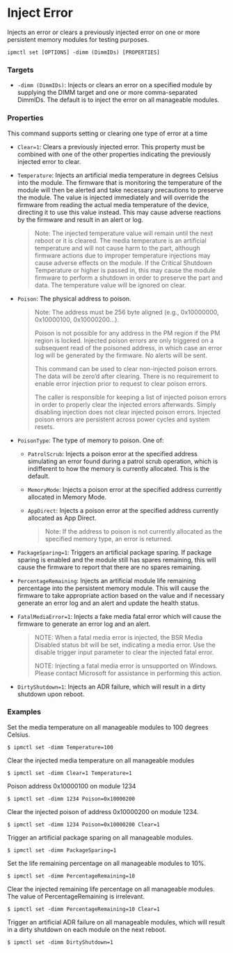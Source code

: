 # Inject Error

Injects an error or clears a previously injected error on one or more persistent memory modules for testing purposes.

```text
ipmctl set [OPTIONS] -dimm (DimmIDs) [PROPERTIES]
```

### **Targets**

* `-dimm (DimmIDs)`: Injects or clears an error on a specified module by supplying the DIMM target and one or more comma-separated DimmIDs. The default is to inject the error on all manageable modules.

### **Properties** 

This command supports setting or clearing one type of error at a time

* `Clear=1`: Clears a previously injected error. This property must be combined with one of the other properties indicating the previously injected error to clear.
* `Temperature`: Injects an artificial media temperature in degrees Celsius into the module. The firmware that is monitoring the temperature of the module will then be alerted and take necessary precautions to preserve the module. The value is injected immediately and will override the firmware from reading the actual media temperature of the device, directing it to use this value instead. This may cause adverse reactions by the firmware and result in an alert or log.

  > Note: The injected temperature value will remain until the next reboot or it is cleared. The media temperature is an artificial temperature and will not cause harm to the part, although firmware actions due to improper temperature injections may cause adverse effects on the module. If the Critical Shutdown Temperature or higher is passed in, this may cause the module firmware to perform a shutdown in order to preserve the part and data. The temperature value will be ignored on clear.

* `Poison`: The physical address to poison.

  > Note: The address must be 256 byte aligned \(e.g., 0x10000000, 0x10000100, 0x10000200...\).
  >
  > Poison is not possible for any address in the PM region if the PM region is locked. Injected poison errors are only triggered on a subsequent read of the poisoned address, in which case an error log will be generated by the firmware. No alerts will be sent.
  >
  > This command can be used to clear non-injected poison errors. The data will be zero’d after clearing. There is no requirement to enable error injection prior to request to clear poison errors.
  >
  > The caller is responsible for keeping a list of injected poison errors in order to properly clear the injected errors afterwards. Simply disabling injection does not clear injected poison errors. Injected poison errors are persistent across power cycles and system resets.

* `PoisonType`: The type of memory to poison. One of:
  * `PatrolScrub`: Injects a poison error at the specified address simulating an error found during a patrol scrub operation, which is indifferent to how the memory is currently allocated. This is the default.
  * `MemoryMode`: Injects a poison error at the specified address currently allocated in Memory Mode.
  * `AppDirect`: Injects a poison error at the specified address currently allocated as App Direct.

    > Note: If the address to poison is not currently allocated as the specified memory type, an error is returned.
* `PackageSparing=1`: Triggers an artificial package sparing. If package sparing is enabled and the module still has spares remaining, this will cause the firmware to report that there are no spares remaining.
* `PercentageRemaining`: Injects an artificial module life remaining percentage into the persistent memory module. This will cause the firmware to take appropriate action based on the value and if necessary generate an error log and an alert and update the health status.
* `FatalMediaError=1`: Injects a fake media fatal error which will cause the firmware to generate an error log and an alert.

  > NOTE: When a fatal media error is injected, the BSR Media Disabled status bit will be set, indicating a media error. Use the disable trigger input parameter to clear the injected fatal error.
  >
  > NOTE: Injecting a fatal media error is unsupported on Windows. Please contact Microsoft for assistance in performing this action.

* `DirtyShutdown=1`: Injects an ADR failure, which will result in a dirty shutdown upon reboot.

### **Examples** 

Set the media temperature on all manageable modules to 100 degrees Celsius.

```text
$ ipmctl set -dimm Temperature=100
```

Clear the injected media temperature on all manageable modules

```text
$ ipmctl set -dimm Clear=1 Temperature=1
```

Poison address 0x10000100 on module 1234

```text
$ ipmctl set -dimm 1234 Poison=0x10000200
```

Clear the injected poison of address 0x10000200 on module 1234.

```text
$ ipmctl set -dimm 1234 Poison=0x10000200 Clear=1
```

Trigger an artificial package sparing on all manageable modules.

```text
$ ipmctl set -dimm PackageSparing=1
```

Set the life remaining percentage on all manageable modules to 10%.

```text
$ ipmctl set -dimm PercentageRemaining=10
```

Clear the injected remaining life percentage on all manageable modules. The value of PercentageRemaining is irrelevant.

```text
$ ipmctl set -dimm PercentageRemaining=10 Clear=1
```

Trigger an artificial ADR failure on all manageable modules, which will result in a dirty shutdown on each module on the next reboot.

```text
$ ipmctl set -dimm DirtyShutdown=1
```

